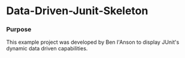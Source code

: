 
# Data-Driven-Junit-Skeleton

### Purpose
This example project was developed by Ben I'Anson to display JUnit's dynamic data driven capabilities.